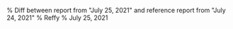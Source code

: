 % Diff between report from "July 25, 2021" and reference report from "July 24, 2021"
% Reffy
% July 25, 2021

